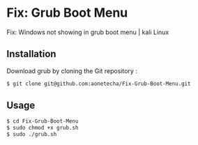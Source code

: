 
# Fix: Grub Boot Menu

Fix: Windows not showing in grub boot menu | kali Linux


## Installation

Download grub by cloning the Git repository :
```bash
$ git clone git@github.com:aonetecha/Fix-Grub-Boot-Menu.git
```
    
## Usage
```bash
$ cd Fix-Grub-Boot-Menu
$ sudo chmod +x grub.sh
$ sudo ./grub.sh 